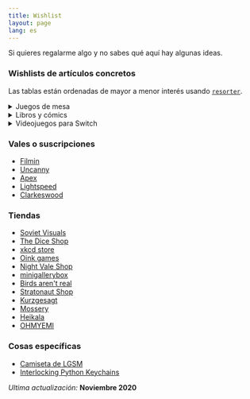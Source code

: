```yaml
---
title: Wishlist
layout: page
lang: es
---
```


Si quieres regalarme algo y no sabes qué aquí hay algunas ideas.

### Wishlists de artículos concretos

Las tablas están ordenadas de mayor a menor interés usando [`resorter`](https://www.gwern.net/Resorter).

<details markdown="1">
<summary markdown="1">
Juegos de mesa
</summary>
Puedes ver más cosas en [mi perfil de BoardGameGeek](https://boardgamegeek.com/user/mx_psi).

| Juego de mesa                         | Cuantil |
| ------------------------------------- | ------- |
| Cartographers: A Roll Player Tale     | 5       |
| Machi Koro Legacy                     | 5       |
| Secret Hitler                         | 5       |
| The Chameleon                         | 5       |
| The Lost Expedition                   | 5       |
| Wingspan                              | 5       |
| The Crew: The Quest for Planet Nine   | 4       |
| Chronicle                             | 4       |
| Dinosaur Island                       | 4       |
| Ex Libris                             | 4       |
| Summit: The Board Game                | 4       |
| Timebomb                              | 4       |
| Black Orchestra                       | 3       |
| Deception: Murder in Hong Kong        | 3       |
| Disney Villainous                     | 3       |
| Gloomhaven: Jaws of the Lion          | 3       |
| Obscurio                              | 3       |
| PARKS                                 | 3       |
| Spirit Island                         | 3       |
| Deep Sea Adventure                    | 2       |
| Escape from the Aliens in Outer Space | 2       |
| In a Grove                            | 2       |
| Nyctophobia                           | 2       |
| Seize the Bean                        | 2       |
| Gloomhaven                            | 1       |
| SET                                   | 1       |
| Sherlock Holmes Consulting Detective  | 1       |
| Sid Meier's Civilization: A New Dawn  | 1       |
| Splendor                              | 1       |
| The Resistance: Avalon                | 1       |

</details>

<details markdown="1">
<summary markdown="1" >
Libros y cómics
</summary>
Puedes ver más cosas en [mi perfil de Goodreads](https://www.goodreads.com/user/show/23538284-psi).

| Libro o cómic               | Autor/a               | Cuantil |
| --------------------------- | --------------------- | ------- |
| ~~The Dispossessed~~        | ~~Ursula K. Le Guin~~ | ~~5~~   |
| ~~Nenúfares Negros~~        | ~~Fred Duval~~        | ~~5~~   |
| Wings of Renewal            | Claudie Arseneault    | 5       |
| Invincible                  | Pascal Jousselin      | 5       |
| Bullshit Jobs               | David Graeber         | 4       |
| The Geography of Morals     | Owen J. Flanagan      | 4       |
| House of Leaves             | Mark Z. Danielewski   | 4       |
| How To                      | Randall Munroe        | 4       |
| Monstress                   | Marjorie M. Liu       | 3       |
| The Refrigerator Monologues | Catherynne M. Valente | 3       |
| Understanding Class         | Erik Olin Wright      | 3       |
| We Have No Idea             | Jorge Cham            | 3       |
| Caliban and the Witch       | Silvia Federici       | 2       |
| Economics: The User's Guide | Ha-Joon Chang         | 2       |
| Ghost Work                  | Mary L. Gray          | 2       |
| Time Biases                 | Meghan Sullivan       | 2       |
| Cloud Atlas                 | David Mitchell        | 1       |
| Do Colors Exist             | Seth Cottrell         | 1       |
| Fábulas #2                  | Bill Willingham       | 1       |
| Les Diners de Gala          | Salvador Dalí         | 1       |

</details>

<details markdown="1">
<summary markdown="1">
Videojuegos para Switch
</summary>

| Videojuego                           | Cuantil |
| ------------------------------------ | ------- |
| ~~Paper Mario: Origami King~~        | ~~5~~   |
| Untitled Goose Game                  | 5       |
| Yoshi's Crafted World                | 5       |
| Luigi's Mansion 3                    | 5       |
| Crusader Kings III                   | 4       |
| Into the breach                      | 4       |
| ~~Pikuniku~~                         | ~~4~~   |
| Ring Fit Adventure                   | 4       |
| Cuphead                              | 3       |
| Diablo III                           | 3       |
| L.A. Noire                           | 3       |
| ~~Phoenix Wright: Ace Attorney Trilogy~~ | 3       |
| Splatoon 2                           | 3       |
| Cave Story +                         | 2       |
| Celeste                              | 2       |
| Overland                             | 2       |
| Sonic Mania Plus                     | 2       |
| Hotline Miami Collection             | 1       |
| Kentucky Route Zero                  | 1       |
| Stardew Valley                       | 1       |
| Superhot                             | 1       |

</details>

<!-- ### Cosas concretas -->

<!-- - [Raspberry Pi Zero W](https://www.kubii.es/raspberry-pi-3-2-b/1851-raspberry-pi-zero-w-kubii-3272496006997.html) -->
<!-- - [Inky pHAT](https://shop.pimoroni.com/products/inky-phat?variant=12549254217811) o [Inky wHAT](https://shop.pimoroni.com/products/inky-what) -->
<!-- - [Ergodox EZ](https://ergodox-ez.com/) o Kinesis Freestyle 2 -->
<!-- - Un escáner portátil -->
<!-- - [USB data blocker](https://portablepowersupplies.co.uk/product/usb-data-blocker) -->

### Vales o suscripciones

- [Filmin](https://www.filmin.es/premium)
- [Uncanny](https://uncannymagazine.com/)
- [Apex](https://www.apex-magazine.com/)
- [Lightspeed](http://www.lightspeedmagazine.com/)
- [Clarkeswood](http://clarkesworldmagazine.com/)

### Tiendas

- [Soviet Visuals](https://shop.sovietvisuals.com/)
- [The Dice Shop](http://www.mathartfun.com/DiceShop.html)
- [xkcd store](https://store.xkcd.com/)
- [Oink games](https://oinkgms.com/en/)
- [Night Vale Shop](https://topatoco.com/collections/wtnv)
- [minigallerybox](https://www.minigallerybox.com/)
- [Birds aren't real](https://birdsarentreal.com/)
  <!-- - [EFF shop](https://supporters.eff.org/shop) -->
- [Stratonaut Shop](https://stratonaut.shop/pages/about-us)
- [Kurzgesagt](https://shop-eu.kurzgesagt.org)
- [Mossery](https://www.mossery.co)
- [Heikala](https://heikala.com/)
- [OHMYEMI](https://store.ohmyemi.com/products)

### Cosas específicas

- [Camiseta de LGSM](https://housmans.com/product/pits-perverts-t-shirt/)
- [Interlocking Python Keychains](https://www.etsy.com/listing/610156697/cute-interlocking-ball-python-keychains)

_Ultima actualización:_ **Noviembre 2020**
